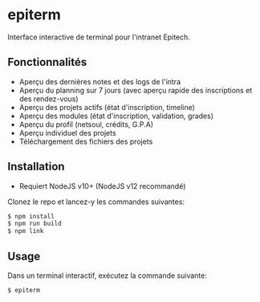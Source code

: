 # epiterm

Interface interactive de terminal pour l'intranet Epitech.

## Fonctionnalités
 * Aperçu des dernières notes et des logs de l'intra
 * Aperçu du planning sur 7 jours (avec aperçu rapide des inscriptions et des rendez-vous)
 * Aperçu des projets actifs (état d'inscription, timeline)
 * Aperçu des modules (état d'inscription, validation, grades)
 * Aperçu du profil (netsoul, crédits, G.P.A)
 * Aperçu individuel des projets
 * Téléchargement des fichiers des projets

## Installation

* Requiert NodeJS v10+ (NodeJS v12 recommandé)

Clonez le repo et lancez-y les commandes suivantes:

```bash
$ npm install
$ npm run build
$ npm link
```

## Usage

Dans un terminal interactif, exécutez la commande suivante:

```
$ epiterm
```